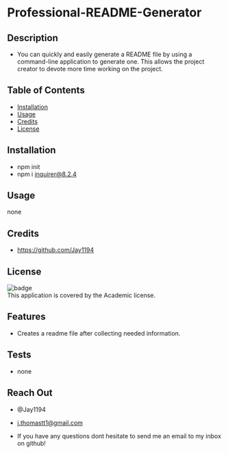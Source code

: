 
# Professional-README-Generator

## Description
- You can quickly and easily generate a README file by using a command-line application to generate one. This allows the project creator to devote more time working on the project.

## Table of Contents

- [Installation](#Installation)
- [Usage](#Usage)
- [Credits](#Credits)
- [License](#License)

## Installation
- npm init
- npm i inquirer@8.2.4

## Usage
none

## Credits
- https://github.com/Jay1194

## License

![badge](https://img.shields.io/badge/license-Academic-brightgreen)
<br />
This application is covered by the Academic license. 

## Features
- Creates a readme file after collecting needed information.

## Tests
- none

## Reach Out
- @Jay1194

- j.thomastt1@gmail.com

- If you have any questions dont hesitate to send me an email to my inbox on github!

